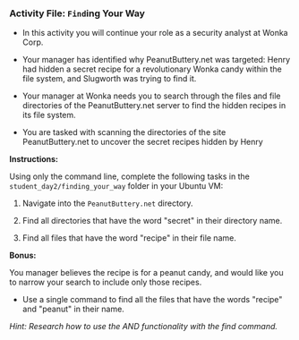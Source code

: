 ### Activity File: `Find`ing Your Way 
 
- In this activity you will continue your role as a security analyst at Wonka Corp.

- Your manager has identified why PeanutButtery.net was targeted: Henry had hidden a secret recipe for a revolutionary Wonka candy within the file system, and Slugworth was trying to find it.

- Your manager at Wonka needs you to search through the files and file directories of the PeanutButtery.net server to find the hidden recipes in its file system.

- You are tasked with scanning the directories of the site PeanutButtery.net to uncover the secret recipes hidden by Henry

**Instructions:**

Using only the command line, complete the following tasks in the `student_day2/finding_your_way` folder in your Ubuntu VM:

1.  Navigate into the `PeanutButtery.net` directory.

2. Find all directories that have the word "secret" in their directory name.

3. Find all files that have the word "recipe" in their file name. 
    
**Bonus:**

 You manager believes the recipe is for a peanut candy, and would like you to narrow your search to include only those recipes.
 - Use a single command to find all the files that have the words "recipe" and "peanut" in their name.
 
 _Hint: Research how to use the AND functionality with the find command._
  
